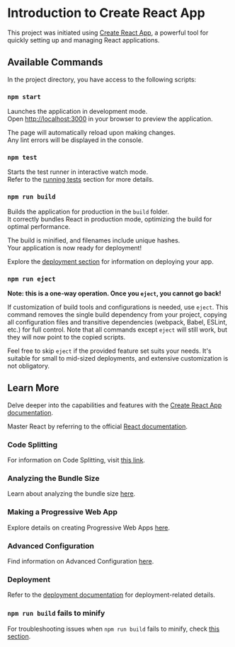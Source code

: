 # Introduction to Create React App

This project was initiated using [Create React App](https://github.com/facebook/create-react-app), a powerful tool for quickly setting up and managing React applications.

## Available Commands

In the project directory, you have access to the following scripts:

### `npm start`

Launches the application in development mode.\
Open [http://localhost:3000](http://localhost:3000) in your browser to preview the application.

The page will automatically reload upon making changes.\
Any lint errors will be displayed in the console.

### `npm test`

Starts the test runner in interactive watch mode.\
Refer to the [running tests](https://facebook.github.io/create-react-app/docs/running-tests) section for more details.

### `npm run build`

Builds the application for production in the `build` folder.\
It correctly bundles React in production mode, optimizing the build for optimal performance.

The build is minified, and filenames include unique hashes.\
Your application is now ready for deployment!

Explore the [deployment section](https://facebook.github.io/create-react-app/docs/deployment) for information on deploying your app.

### `npm run eject`

**Note: this is a one-way operation. Once you `eject`, you cannot go back!**

If customization of build tools and configurations is needed, use `eject`. This command removes the single build dependency from your project, copying all configuration files and transitive dependencies (webpack, Babel, ESLint, etc.) for full control. Note that all commands except `eject` will still work, but they will now point to the copied scripts.

Feel free to skip `eject` if the provided feature set suits your needs. It's suitable for small to mid-sized deployments, and extensive customization is not obligatory.

## Learn More

Delve deeper into the capabilities and features with the [Create React App documentation](https://facebook.github.io/create-react-app/docs/getting-started).

Master React by referring to the official [React documentation](https://reactjs.org/).

### Code Splitting

For information on Code Splitting, visit [this link](https://facebook.github.io/create-react-app/docs/code-splitting).

### Analyzing the Bundle Size

Learn about analyzing the bundle size [here](https://facebook.github.io/create-react-app/docs/analyzing-the-bundle-size).

### Making a Progressive Web App

Explore details on creating Progressive Web Apps [here](https://facebook.github.io/create-react-app/docs/making-a-progressive-web-app).

### Advanced Configuration

Find information on Advanced Configuration [here](https://facebook.github.io/create-react-app/docs/advanced-configuration).

### Deployment

Refer to the [deployment documentation](https://facebook.github.io/create-react-app/docs/deployment) for deployment-related details.

### `npm run build` fails to minify

For troubleshooting issues when `npm run build` fails to minify, check [this section](https://facebook.github.io/create-react-app/docs/troubleshooting#npm-run-build-fails-to-minify).